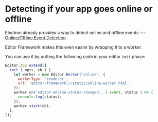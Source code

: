 # Detecting if your app goes online or offline

Electron already provides a way to detect online and offline events ---
[Online/Offline Event Detection](https://github.com/atom/electron/blob/master/docs/tutorial/online-offline-events.md)

Editor Framework makes this even easier by wrapping it to a worker.

You can use it by putting the following code in your editor `init` phase:

```javascript
Editor.App.extend({
  init ( opts, cb ) {
    let worker = new Editor.Worker('online', {
      workerType: 'renderer',
      url: 'editor-framework://static/online-worker.html',
    });
    worker.on('editor:online-status-changed', ( event, status ) => {
      console.log(status);
    });
    worker.start(cb);
  },
});
```

